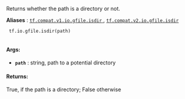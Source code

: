 Returns whether the path is a directory or not.

**Aliases** : [ `tf.compat.v1.io.gfile.isdir` ](/api_docs/python/tf/io/gfile/isdir), [ `tf.compat.v2.io.gfile.isdir` ](/api_docs/python/tf/io/gfile/isdir)

```
 tf.io.gfile.isdir(path)
 
```

#### Args:
- **`path`** : string, path to a potential directory


#### Returns:
True, if the path is a directory; False otherwise

